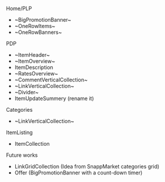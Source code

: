 Home/PLP
- ~BigPromotionBanner~
- ~OneRowItems~
- ~OneRowBanners~

PDP
- ~ItemHeader~
- ~ItemOverview~
- ItemDescription
- ~RatesOverview~
- ~CommentVerticalCollection~
- ~LinkVerticalCollection~
- ~Divider~
- ItemUpdateSummery (rename it)

Categories
- ~LinkVerticalCollection~

ItemListing
- ItemCollection

Future works
- LinkGridCollection (Idea from SnappMarket categories grid)
- Offer (BigPromotionBanner with a count-down timer)
